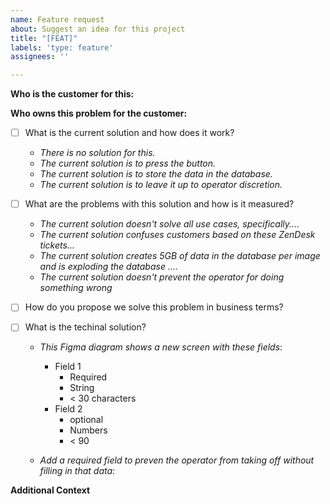 ```yaml
---
name: Feature request
about: Suggest an idea for this project
title: "[FEAT]"
labels: 'type: feature'
assignees: ''

---
```


<!-- Development principle #1: Identify the customer -->
**Who is the customer for this:**


<!-- Development principle #2: Understand the problem -->
**Who owns this problem for the customer:**

- [ ] What is the current solution and how does it work?
    - _There is no solution for this._
    - _The current solution is to press the button._
    - _The current solution is to store the data in the database._
    - _The current solution is to leave it up to operator discretion._

- [ ] What are the problems with this solution and how is it measured?
    - _The current solution doesn't solve all use cases, specifically...._
    - _The current solution confuses customers based on these ZenDesk tickets..._
    - _The current solution creates 5GB of data in the database per image and is exploding the database ...._
    - _The current solution doesn't prevent the operator for doing something wrong_

- [ ] How do you propose we solve this problem in business terms?


- [ ] What is the techinal solution?
    - _This Figma diagram shows a new screen with these fields_:
       - Field 1
          - Required
          - String
          - < 30 characters  
       - Field 2
          - optional
          - Numbers
          - < 90

    - _Add a required field to preven the operator from taking off without filling in that data_:

**Additional Context**
<!-- Add any other context or screenshots about the feature request here.-->

